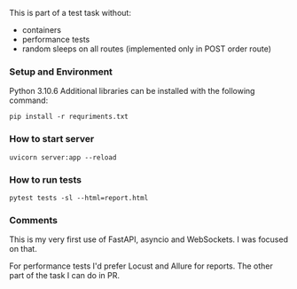 This is part of a test task without:
* containers
* performance tests
* random sleeps on all routes (implemented only in POST order route)

### Setup and Environment
Python 3.10.6
Additional libraries can be installed with the following command:
```
pip install -r requriments.txt
```

### How to start server

```
uvicorn server:app --reload
```

### How to run tests

```
pytest tests -sl --html=report.html
```

### Comments

This is my very first use of FastAPI, asyncio and WebSockets. I was focused on that.

For performance tests I'd prefer Locust and Allure for reports. 
The other part of the task I can do in PR.